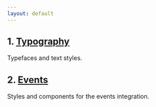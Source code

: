 ```yaml
---
layout: default
---
```


## 1. [Typography]({{site.baseurl}}/guides/typography)

Typefaces and text styles.

## 2. [Events]({{site.baseurl}}/guides/events)

Styles and components for the events integration.

